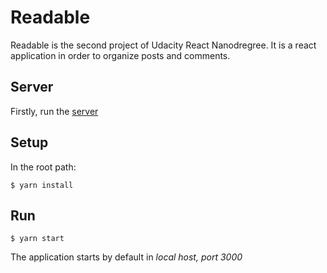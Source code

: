 # Readable

Readable is the second project of Udacity React Nanodregree. It is a react application in order to organize posts
 and comments.
 
## Server
Firstly, run the [server](https://github.com/udacity/reactnd-project-readable-starter)

## Setup

In the root path:
```
$ yarn install
```
## Run
```
$ yarn start
```

The application starts by default in _local host, port 3000_
> 
